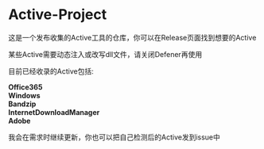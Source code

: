 # Active-Project  

这是一个发布收集的Active工具的仓库，你可以在Release页面找到想要的Active  

某些Active需要动态注入或改写dll文件，请关闭Defener再使用  

目前已经收录的Active包括:  

**Office365**  
**Windows**  
**Bandzip**  
**InternetDownloadManager**  
**Adobe**  

我会在需求时继续更新，你也可以把自己检测后的Active发到issue中  
